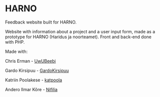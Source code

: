 # HARNO
Feedback website built for HARNO.

Website with information about a project and a user input form, made as a prototype for HARNO (Haridus ja noorteamet). Front and back-end done with PHP.


Made with:

Chris Erman - [UwUBeebi](github.com/uwubeebi)

Gardo Kirsipuu - [GardoKirsipuu](github.com/GardoKirsipuu)

Katriin Poolakese - [katpoola](github.com/katpoola)

Andero Ilmar Kõre - [Nifilia](github.com/Nifilia)
